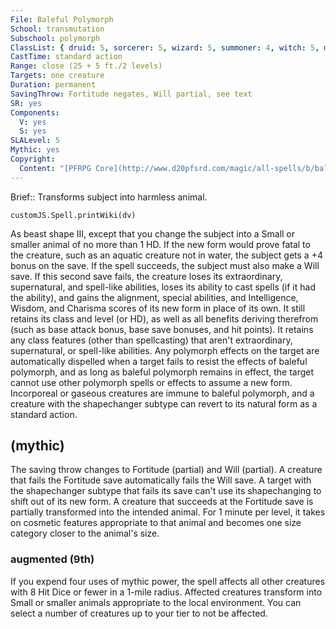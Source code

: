 ```yaml
---
File: Baleful Polymorph
School: transmutation
Subschool: polymorph
ClassList: { druid: 5, sorcerer: 5, wizard: 5, summoner: 4, witch: 5, magus: 5, shaman: 5, unchained summoner: 5 }
CastTime: standard action
Range: close (25 + 5 ft./2 levels)
Targets: one creature
Duration: permanent
SavingThrow: Fortitude negates, Will partial, see text
SR: yes
Components:
  V: yes
  S: yes
SLALevel: 5
Mythic: yes
Copyright:
  Content: "[PFRPG Core](http://www.d20pfsrd.com/magic/all-spells/b/baleful-polymorph)"
---
```

Brief:: Transforms subject into harmless animal.

```dataviewjs
customJS.Spell.printWiki(dv)
```

As beast shape III, except that you change the subject into a Small or smaller animal of no more than 1 HD. If the new form would prove fatal to the creature, such as an aquatic creature not in water, the subject gets a +4 bonus on the save.  If the spell succeeds, the subject must also make a Will save. If this second save fails, the creature loses its extraordinary, supernatural, and spell-like abilities, loses its ability to cast spells (if it had the ability), and gains the alignment, special abilities, and Intelligence, Wisdom, and Charisma scores of its new form in place of its own. It still retains its class and level (or HD), as well as all benefits deriving therefrom (such as base attack bonus, base save bonuses, and hit points). It retains any class features (other than spellcasting) that aren't extraordinary, supernatural, or spell-like abilities.  Any polymorph effects on the target are automatically dispelled when a target fails to resist the effects of baleful polymorph, and as long as baleful polymorph remains in effect, the target cannot use other polymorph spells or effects to assume a new form. Incorporeal or gaseous creatures are immune to baleful polymorph, and a creature with the shapechanger subtype can revert to its natural form as a standard action.


## (mythic)

The saving throw changes to Fortitude (partial) and Will (partial). A creature that fails the Fortitude save automatically fails the Will save. A target with the shapechanger subtype that fails its save can't use its shapechanging to shift out of its new form. A creature that succeeds at the Fortitude save is partially transformed into the intended animal. For 1 minute per level, it takes on cosmetic features appropriate to that animal and becomes one size category closer to the animal's size.


### augmented (9th)

If you expend four uses of mythic power, the spell affects all other creatures with 8 Hit Dice or fewer in a 1-mile radius. Affected creatures transform into Small or smaller animals appropriate to the local environment. You can select a number of creatures up to your tier to not be affected.
